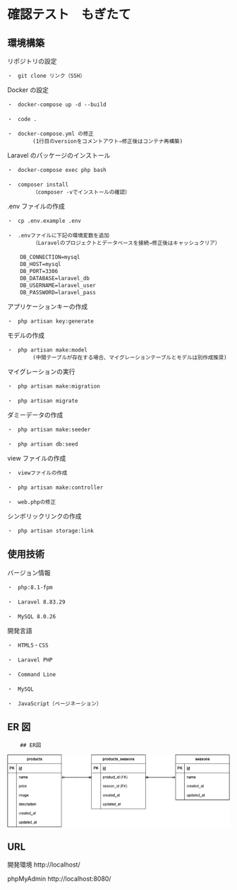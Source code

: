 # 確認テスト　もぎたて

## 環境構築

リポジトリの設定

    ・　git clone リンク（SSH）

Docker の設定

    ・　docker-compose up -d --build

    ・　code .

    ・　docker-compose.yml の修正
            (1行目のversionをコメントアウト⇒修正後はコンテナ再構築)

Laravel のパッケージのインストール

    ・　docker-compose exec php bash

    ・　composer install
            （composer -vでインストールの確認）

.env ファイルの作成

    ・　cp .env.example .env

    ・　.envファイルに下記の環境変数を追加
            （Laravelのプロジェクトとデータベースを接続⇒修正後はキャッシュクリア）

        DB_CONNECTION=mysql
        DB_HOST=mysql
        DB_PORT=3306
        DB_DATABASE=laravel_db
        DB_USERNAME=laravel_user
        DB_PASSWORD=laravel_pass

アプリケーションキーの作成

    ・　php artisan key:generate

モデルの作成

    ・　php artisan make:model
            (中間テーブルが存在する場合、マイグレーションテーブルとモデルは別作成推奨)

マイグレーションの実行

    ・　php artisan make:migration

    ・　php artisan migrate

ダミーデータの作成

    ・　php artisan make:seeder

    ・　php artisan db:seed

view ファイルの作成

    ・　viewファイルの作成

    ・　php artisan make:controller

    ・　web.phpの修正

シンボリックリンクの作成

    ・　php artisan storage:link

## 使用技術

バージョン情報

    ・　php:8.1-fpm

    ・　Laravel 8.83.29

    ・　MySQL 8.0.26

開発言語

    ・　HTML5・CSS

    ・　Laravel PHP

    ・　Command Line

    ・　MySQL

    ・　JavaScript（ページネーション）

## ER 図

        ## ER図

![ER図](er-diagram.png)

## URL

開発環境 http://localhost/

phpMyAdmin http://localhost:8080/
